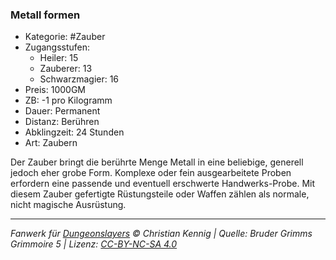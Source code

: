 ### Metall formen

- Kategorie: #Zauber
- Zugangsstufen:
  - Heiler: 15
  - Zauberer: 13
  - Schwarzmagier: 16
- Preis: 1000GM
- ZB: -1 pro Kilogramm
- Dauer: Permanent
- Distanz: Berühren
- Abklingzeit: 24 Stunden
- Art: Zaubern

Der Zauber bringt die berührte Menge Metall in eine beliebige, generell jedoch eher grobe Form. Komplexe oder fein ausgearbeitete Proben erfordern eine passende und eventuell erschwerte Handwerks-Probe. Mit diesem Zauber gefertigte Rüstungsteile oder Waffen zählen als normale, nicht magische Ausrüstung.

---

_Fanwerk für [Dungeonslayers](https://www.dungeonslayers.net/) © Christian Kennig | Quelle: Bruder Grimms Grimmoire 5 | Lizenz: [CC-BY-NC-SA 4.0](https://creativecommons.org/licenses/by-nc-sa/4.0/deed.de)_
